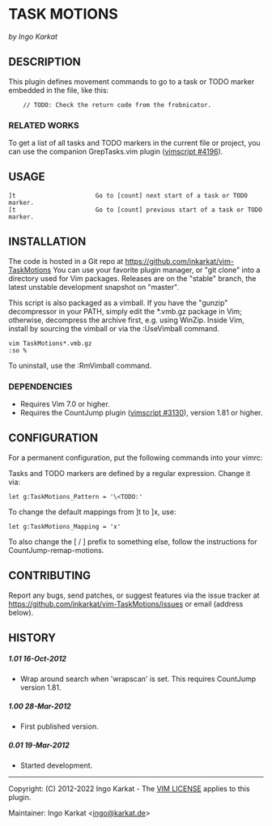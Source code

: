 TASK MOTIONS
===============================================================================
_by Ingo Karkat_

DESCRIPTION
------------------------------------------------------------------------------

This plugin defines movement commands to go to a task or TODO marker embedded
in the file, like this:
```
    // TODO: Check the return code from the frobnicator.
```

### RELATED WORKS

To get a list of all tasks and TODO markers in the current file or project,
you can use the companion GrepTasks.vim plugin ([vimscript #4196](http://www.vim.org/scripts/script.php?script_id=4196)).

USAGE
------------------------------------------------------------------------------

    ]t                      Go to [count] next start of a task or TODO marker.
    [t                      Go to [count] previous start of a task or TODO marker.

INSTALLATION
------------------------------------------------------------------------------

The code is hosted in a Git repo at
    https://github.com/inkarkat/vim-TaskMotions
You can use your favorite plugin manager, or "git clone" into a directory used
for Vim packages. Releases are on the "stable" branch, the latest unstable
development snapshot on "master".

This script is also packaged as a vimball. If you have the "gunzip"
decompressor in your PATH, simply edit the \*.vmb.gz package in Vim; otherwise,
decompress the archive first, e.g. using WinZip. Inside Vim, install by
sourcing the vimball or via the :UseVimball command.

    vim TaskMotions*.vmb.gz
    :so %

To uninstall, use the :RmVimball command.

### DEPENDENCIES

- Requires Vim 7.0 or higher.
- Requires the CountJump plugin ([vimscript #3130](http://www.vim.org/scripts/script.php?script_id=3130)), version 1.81 or higher.

CONFIGURATION
------------------------------------------------------------------------------

For a permanent configuration, put the following commands into your vimrc:

Tasks and TODO markers are defined by a regular expression. Change it via:

    let g:TaskMotions_Pattern = '\<TODO:'

To change the default mappings from ]t to ]x, use:

    let g:TaskMotions_Mapping = 'x'

To also change the [ / ] prefix to something else, follow the instructions for
CountJump-remap-motions.

CONTRIBUTING
------------------------------------------------------------------------------

Report any bugs, send patches, or suggest features via the issue tracker at
https://github.com/inkarkat/vim-TaskMotions/issues or email (address below).

HISTORY
------------------------------------------------------------------------------

##### 1.01    16-Oct-2012
- Wrap around search when 'wrapscan' is set.
This requires CountJump version 1.81.

##### 1.00    28-Mar-2012
- First published version.

##### 0.01    19-Mar-2012
- Started development.

------------------------------------------------------------------------------
Copyright: (C) 2012-2022 Ingo Karkat -
The [VIM LICENSE](http://vimdoc.sourceforge.net/htmldoc/uganda.html#license) applies to this plugin.

Maintainer:     Ingo Karkat &lt;ingo@karkat.de&gt;
